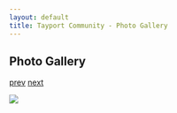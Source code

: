 ```yaml
---
layout: default
title: Tayport Community - Photo Gallery
---
```

## Photo Gallery

[prev](http://tayport.org.uk/photo/103) [next](http://tayport.org.uk/photo/105)

![ ](http://tayport.org.uk/media/104.jpg " ")


